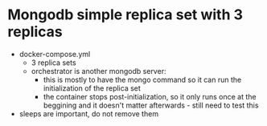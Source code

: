 # Mongodb simple replica set with 3 replicas 
- docker-compose.yml
  - 3 replica sets
  - orchestrator is another mongodb server:
    - this is mostly to have the mongo command so it can run the initialization of the replica set
    - the container stops post-initialization, so it only runs once at the beggining and it doesn't matter afterwards - still need to test this
- sleeps are important, do not remove them